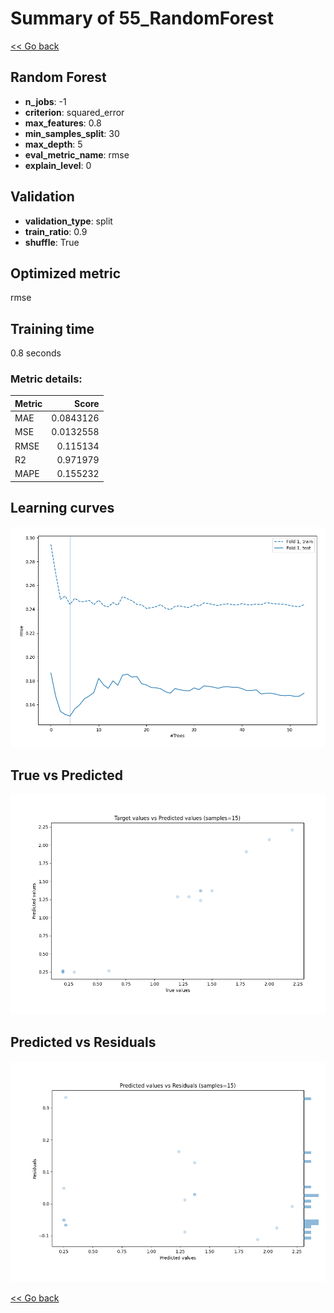 # Summary of 55_RandomForest

[<< Go back](../README.md)


## Random Forest
- **n_jobs**: -1
- **criterion**: squared_error
- **max_features**: 0.8
- **min_samples_split**: 30
- **max_depth**: 5
- **eval_metric_name**: rmse
- **explain_level**: 0

## Validation
 - **validation_type**: split
 - **train_ratio**: 0.9
 - **shuffle**: True

## Optimized metric
rmse

## Training time

0.8 seconds

### Metric details:
| Metric   |     Score |
|:---------|----------:|
| MAE      | 0.0843126 |
| MSE      | 0.0132558 |
| RMSE     | 0.115134  |
| R2       | 0.971979  |
| MAPE     | 0.155232  |



## Learning curves
![Learning curves](learning_curves.png)
## True vs Predicted

![True vs Predicted](true_vs_predicted.png)


## Predicted vs Residuals

![Predicted vs Residuals](predicted_vs_residuals.png)



[<< Go back](../README.md)
